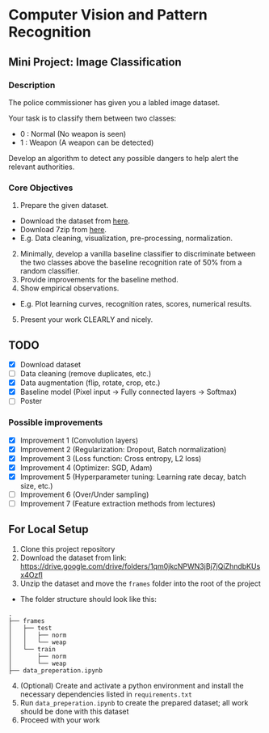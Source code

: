 # Computer Vision and Pattern Recognition

## Mini Project: Image Classification

### Description

The police commissioner has given you a labled image dataset.

Your task is to classify them between two classes:

- 0 : Normal (No weapon is seen)
- 1 : Weapon (A weapon can be detected)

Develop an algorithm to detect any possible dangers to help alert the relevant authorities.

### Core Objectives

1. Prepare the given dataset.
  - Download the dataset from [here](https://drive.google.com/drive/folders/1qm0jkcNPWN3jBj7jQiZhndbKUsx4Ozfl).
  - Download 7zip from [here](https://www.7-zip.org/download.html).
  - E.g. Data cleaning, visualization, pre-processing, normalization.
2. Minimally, develop a vanilla baseline classifier to discriminate between the two classes above the baseline recognition rate of 50% from a random classifier.
3. Provide improvements for the baseline method.
4. Show empirical observations. 
  - E.g. Plot learning curves, recognition rates, scores, numerical results.
5. Present your work CLEARLY and nicely.

## TODO
- [x] Download dataset
- [ ] Data cleaning (remove duplicates, etc.)
- [x] Data augmentation (flip, rotate, crop, etc.)
- [x] Baseline model (Pixel input -> Fully connected layers -> Softmax)
- [ ] Poster

### Possible improvements
- [X] Improvement 1 (Convolution layers)
- [x] Improvement 2 (Regularization: Dropout, Batch normalization)
- [x] Improvement 3 (Loss function: Cross entropy, L2 loss)
- [x] Improvement 4 (Optimizer: SGD, Adam)
- [x] Improvement 5 (Hyperparameter tuning: Learning rate decay, batch size, etc.)
- [ ] Improvement 6 (Over/Under sampling)
- [ ] Improvement 7 (Feature extraction methods from lectures)

## For Local Setup
1. Clone this project repository
2. Download the dataset from link: https://drive.google.com/drive/folders/1qm0jkcNPWN3jBj7jQiZhndbKUsx4Ozfl
3. Unzip the dataset and move the `frames` folder into the root of the project
  - The folder structure should look like this:
  ```
  .
  ├── frames
  │   ├── test
  │   │   ├── norm
  │   │   └── weap
  │   └── train
  │       ├── norm
  │       └── weap
  ├── data_preperation.ipynb
  ```
4. (Optional) Create and activate a python environment and install the necessary dependencies listed in `requirements.txt`
5. Run `data_preperation.ipynb` to create the prepared dataset; all work should be done with this dataset
6. Proceed with your work
